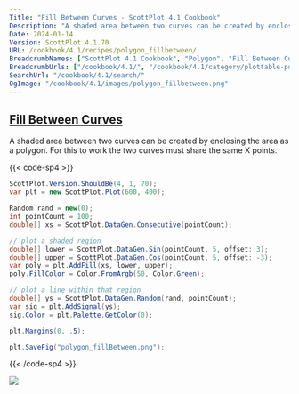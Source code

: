 ```yaml
---
Title: "Fill Between Curves - ScottPlot 4.1 Cookbook"
Description: "A shaded area between two curves can be created by enclosing the area as a polygon. For this to work the two curves must share the same X points."
Date: 2024-01-14
Version: ScottPlot 4.1.70
URL: /cookbook/4.1/recipes/polygon_fillbetween/
BreadcrumbNames: ["ScottPlot 4.1 Cookbook", "Polygon", "Fill Between Curves"]
BreadcrumbUrls: ["/cookbook/4.1/", "/cookbook/4.1/category/plottable-polygon", "/cookbook/4.1/recipes/polygon_fillbetween/"]
SearchUrl: "/cookbook/4.1/search/"
OgImage: "/cookbook/4.1/images/polygon_fillbetween.png"
---
```


<h2><a id='fill-between-curves' href='/cookbook/4.1/recipes/polygon_fillbetween/'>Fill Between Curves</a></h2>

A shaded area between two curves can be created by enclosing the area as a polygon. For this to work the two curves must share the same X points.

{{< code-sp4 >}}

```cs
ScottPlot.Version.ShouldBe(4, 1, 70);
var plt = new ScottPlot.Plot(600, 400);

Random rand = new(0);
int pointCount = 100;
double[] xs = ScottPlot.DataGen.Consecutive(pointCount);

// plot a shaded region
double[] lower = ScottPlot.DataGen.Sin(pointCount, 5, offset: 3);
double[] upper = ScottPlot.DataGen.Cos(pointCount, 5, offset: -3);
var poly = plt.AddFill(xs, lower, upper);
poly.FillColor = Color.FromArgb(50, Color.Green);

// plot a line within that region
double[] ys = ScottPlot.DataGen.Random(rand, pointCount);
var sig = plt.AddSignal(ys);
sig.Color = plt.Palette.GetColor(0);

plt.Margins(0, .5);

plt.SaveFig("polygon_fillBetween.png");
```

{{< /code-sp4 >}}

<img src='../../images/polygon_fillbetween.png' class='d-block mx-auto my-5' />


